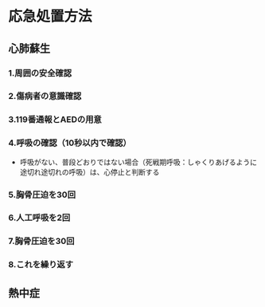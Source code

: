 # 応急処置方法

## 心肺蘇生
### 1.周囲の安全確認
### 2.傷病者の意識確認
### 3.119番通報とAEDの用意
### 4.呼吸の確認（10秒以内で確認）
- 呼吸がない、普段どおりではない場合（死戦期呼吸：しゃくりあげるように途切れ途切れの呼吸）は、心停止と判断する
### 5.胸骨圧迫を30回
### 6.人工呼吸を2回
### 7.胸骨圧迫を30回
### 8.これを繰り返す

## 熱中症
## 
